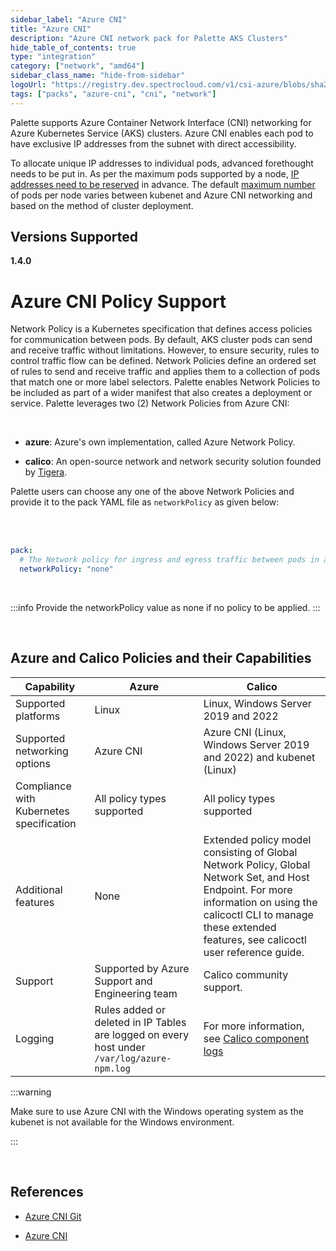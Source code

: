 ```yaml
---
sidebar_label: "Azure CNI"
title: "Azure CNI"
description: "Azure CNI network pack for Palette AKS Clusters"
hide_table_of_contents: true
type: "integration"
category: ["network", "amd64"]
sidebar_class_name: "hide-from-sidebar"
logoUrl: "https://registry.dev.spectrocloud.com/v1/csi-azure/blobs/sha256:0787b7943741181181823079533cd363884a28aa0651715ea43408bdc77a5c51?type=image/png"
tags: ["packs", "azure-cni", "cni", "network"]
---
```


Palette supports Azure Container Network Interface (CNI) networking for Azure Kubernetes Service (AKS) clusters. Azure
CNI enables each pod to have exclusive IP addresses from the subnet with direct accessibility.

To allocate unique IP addresses to individual pods, advanced forethought needs to be put in. As per the maximum pods
supported by a node,
[IP addresses need to be reserved](https://docs.microsoft.com/en-us/azure/aks/configure-azure-cni#plan-ip-addressing-for-your-cluster)
in advance. The default
[maximum number](https://docs.microsoft.com/en-us/azure/aks/configure-azure-cni#maximum-pods-per-node) of pods per node
varies between kubenet and Azure CNI networking and based on the method of cluster deployment.

## Versions Supported

<Tabs queryString="versions">

<TabItem label="1.4.x" value="1.4.x">

**1.4.0**

</TabItem>

</Tabs>

# Azure CNI Policy Support

Network Policy is a Kubernetes specification that defines access policies for communication between pods. By default,
AKS cluster pods can send and receive traffic without limitations. However, to ensure security, rules to control traffic
flow can be defined. Network Policies define an ordered set of rules to send and receive traffic and applies them to a
collection of pods that match one or more label selectors. Palette enables Network Policies to be included as part of a
wider manifest that also creates a deployment or service. Palette leverages two (2) Network Policies from Azure CNI:

<br />

- **azure**: Azure's own implementation, called Azure Network Policy.

- **calico**: An open-source network and network security solution founded by [Tigera](https://www.tigera.io/).

Palette users can choose any one of the above Network Policies and provide it to the pack YAML file as `networkPolicy`
as given below:

<br />
<br />

```yaml
pack:
  # The Network policy for ingress and egress traffic between pods in a cluster. Supported values are none, azure, calico
  networkPolicy: "none"
```

<br />

:::info Provide the networkPolicy value as none if no policy to be applied. :::

<br />

## Azure and Calico Policies and their Capabilities

| Capability                               | Azure                                                                                       | Calico                                                                                                                                                                                                                   |
| ---------------------------------------- | ------------------------------------------------------------------------------------------- | ------------------------------------------------------------------------------------------------------------------------------------------------------------------------------------------------------------------------ |
| Supported platforms                      | Linux                                                                                       | Linux, Windows Server 2019 and 2022                                                                                                                                                                                      |
| Supported networking options             | Azure CNI                                                                                   | Azure CNI (Linux, Windows Server 2019 and 2022) and kubenet (Linux)                                                                                                                                                      |
| Compliance with Kubernetes specification | All policy types supported                                                                  | All policy types supported                                                                                                                                                                                               |
| Additional features                      | None                                                                                        | Extended policy model consisting of Global Network Policy, Global Network Set, and Host Endpoint. For more information on using the calicoctl CLI to manage these extended features, see calicoctl user reference guide. |
| Support                                  | Supported by Azure Support and Engineering team                                             | Calico community support.                                                                                                                                                                                                |
| Logging                                  | Rules added or deleted in IP Tables are logged on every host under `/var/log/azure-npm.log` | For more information, see [Calico component logs](https://projectcalico.docs.tigera.io/maintenance/troubleshoot/component-logs)                                                                                          |

:::warning

Make sure to use Azure CNI with the Windows operating system as the kubenet is not available for the Windows
environment.

:::

<br />

## References

- [Azure CNI Git](https://github.com/Azure/azure-container-networking/blob/master/docs/cni.md)

- [Azure CNI](https://docs.microsoft.com/en-us/azure/aks/configure-azure-cni)
